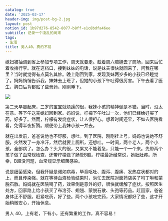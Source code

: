 ```yaml
---
catalog: true
date: '2025-03-17'
header-img: img/post-bg-2.jpg
layout: post
notion_id: 1b97d276-8542-8077-b8ff-e1c8bdfa46ee
subtitle: 记录一个凌乱的周末
tags:
- 生活
title: 男人40，真的不易
---
```


媳妇被抽调到省上参加专项工作，周天就要走。趁着周六陪娃去了商场，回来后忙着收拾行李。就在这档口，接到妹妹的电话，说是妹夫很快就回来了，问我在哪里？当时就觉得有点莫名其妙。晚上刚回到家，发现我妹两岁多的小孩已经睡觉了。妈妈悄悄告诉我，妹妹去上班了，但她的小孩下午吐得很厉害。下午去看了医生，胸口后背都贴了些膏药，刚刚睡下。


![](https://prod-files-secure.s3.us-west-2.amazonaws.com/5e11c35f-1dd6-416f-868e-8acb8013660f/642bf794-1914-4833-9208-a1e5018e1265/20250317174907.jpg?X-Amz-Algorithm=AWS4-HMAC-SHA256&X-Amz-Content-Sha256=UNSIGNED-PAYLOAD&X-Amz-Credential=ASIAZI2LB466SVJFOA5O%2F20250319%2Fus-west-2%2Fs3%2Faws4_request&X-Amz-Date=20250319T012157Z&X-Amz-Expires=3600&X-Amz-Security-Token=IQoJb3JpZ2luX2VjEA0aCXVzLXdlc3QtMiJHMEUCIQCjPTUqQRD5vkZ8%2FF5MN%2FGSmP7KIBy5JgKYGW98i8mYawIgOQjk5LYNEPwGzexLuvEAEo4QzyAGxeZXK5eS7zgnu2Yq%2FwMIZhAAGgw2Mzc0MjMxODM4MDUiDPqyKUz9ovY0a%2FFupCrcA4tM9pkaEFcV%2FbqBqjL6ognRTkFJnzmRdPt5hd2wYTxz3pQjs8yL1L4gK%2Fgta4VUnnHoLHEH5uwWnA5FvoAw8Kj%2FcZtgR9elmRMrdVqE9ysgduDTfWgJ8YRLpTNbrRbZKoqy%2F%2BBxOnfsxxwMlxhdFYY9IVCiA50gLQnpnCizLI8vwwVfRgDnybhUhdwjGeo1QbbZYk5sGhjudLrC5BCg%2FtaR63lm4X%2F2P1hjT0L0xIbKNZ0TKfMA7NMR8OS4UDKfjS7E%2B6M5d7w%2Bk6hn%2BBJupf1FZPqiX15CMT1YKEZF381rP33yNJZh%2FZFIVVZ2la2CmeZ8HkJ6xjV5Jvhnf5%2B8ZOYlNAOBB985yzkTFDBRHko%2BuajgymnJ1hseyRu4%2BNHkpJ1cVtJr5kIWiqllzTHWrpV2EYwtRBPn%2B6Ad8gCAGpLdWXM9dw80jkOLCQqeDjrE2G6Uk2CEItDZBcqhvLu8%2BVG7Ss0NJiRmNcKzeYzuMWHTUIhnP4PEMnAiDMUkS9Lu3SlWCc58mKEdWeeOP87FyQHYrrCS7S%2F7V7%2B5W5PxLE4jWCjDNSeK8aFKL7NnjkdDZ0k7NeW0tFuI2jWn%2Bd6UkS5z6xLXmdfsH5TDkSbdkv6gk4Tf5uLMXyM5SXFAMPSw574GOqUBT3YaR0b8ExklQbYj%2BG%2FXYvb%2BZNym7huV8SkRrZwVf%2FrN9388L2Y1GPmDwGIzDpXGBRYnbB%2F4ok%2BJ5kBk39NVM3VBYk%2FPwUppReUB1izby7YJR2T7g1Ppd9PW7HRdMufDVIaB7RyZ1qKtAwihlfhCFIKqaYaeODRuti%2BRM%2B1zh09%2Fn8saMqIqNbBpV%2ByBDXvBgoKA9fVZmFfTr61nuNIxXGKyNYpz&X-Amz-Signature=690c967ea8cbb6615e5bdaf4e51e209ab6393655c6e287279cb0014fa918484e&X-Amz-SignedHeaders=host&x-id=GetObject)


第二天早晨起床，三岁的宝宝就烦躁的很，我妹小孩的精神倒是不错。当时，没太在意。等下午送完媳妇回到家。妈妈说，柠檬下午吐过一次，他们已经给娃买了药，好多了。然而，柠檬有发烧症状，让人很担心。想着时间还早，不如去医院看看，免得半夜折腾。顺便带上我妹小孩一并去。





就在出发前，爸爸说他也不舒服，想吐。到了医院，刚刚挂上号。妈妈也说她不舒服，突然发了一身冷汗，然后就要上厕所，还想吐。一时间，两个老人，两个小孩，全部病了。怎么办？头大的很，又累又不能着急，只能一个一个来。先带两个孩子做了血常规检查，还带柠檬做了肠管B超。柠檬最近经常说，她肚肚疼。所幸，B超没问题，血常规显示细菌感染。





说是细菌感染，但我怀疑是诺如病毒，毕竟呕吐、腹泻、腹痛、发热症状都对的上，而且传染强。就在等待血液检验结果时，匆忙去医院对面药店买了吗丁啉和蒙脱石散。妈妈就在医院喝了药，效果倒是意外的好，很快就缓解了症状。按照医生处方，回家路上给小孩买了布洛芬、翅翘、蒙脱石散、头孢等药品。赶回家，爸爸身体正不舒服。赶紧吃药，好了些。两个小孩吃完药，大家情况都好了些，这才开始稍微安心，开始休息。





男人 40，上有老，下有小，还有繁重的工作，真不容易！